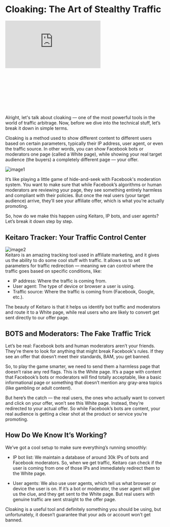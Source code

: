 # Cloaking: The Art of Stealthy Traffic

<div class="mb-8" style="aspect-ratio: 16/9;">
  <iframe class="w-full h-full rounded-lg" src="https://www.youtube.com/embed/RFFDqjA3GIk?si=O5cBTzrd9fJTPYvF" title="YouTube video player" frameborder="0" allow="accelerometer; autoplay; clipboard-write; encrypted-media; gyroscope; picture-in-picture; web-share" referrerpolicy="strict-origin-when-cross-origin" allowfullscreen></iframe>
</div>

Alright, let's talk about cloaking — one of the most powerful tools in the world of traffic arbitrage. Now, before we dive into the technical stuff, let’s break it down in simple terms.

Cloaking is a method used to show different content to different users based on certain parameters, typically their IP address, user agent, or even the traffic source. In other words, you can show Facebook bots or moderators one page (called a White page), while showing your real target audience (the buyers) a completely different page — your offer.  
 

![image1](/img/1.5/image1.webp)  
 

It’s like playing a little game of hide-and-seek with Facebook's moderation system. You want to make sure that while Facebook’s algorithms or human moderators are reviewing your page, they see something entirely harmless and compliant with their policies. But once the real users (your target audience) arrive, they’ll see your affiliate offer, which is what you’re actually promoting.

So, how do we make this happen using Keitaro, IP bots, and user agents? Let’s break it down step by step.  

## Keitaro Tracker: Your Traffic Control Center

![image2](/img/1.5/image2.webp)  
Keitaro is an amazing tracking tool used in affiliate marketing, and it gives us the ability to do some cool stuff with traffic. It allows us to set parameters for traffic redirection — meaning we can control where the traffic goes based on specific conditions, like:

* IP address: Where the traffic is coming from.  
* User agent: The type of device or browser a user is using.  
* Traffic source: Where the traffic is coming from (Facebook, Google, etc.).

The beauty of Keitaro is that it helps us identify bot traffic and moderators and route it to a White page, while real users who are likely to convert get sent directly to our offer page.  

## BOTS and Moderators: The Fake Traffic Trick

Let’s be real: Facebook bots and human moderators aren’t your friends. They're there to look for anything that might break Facebook's rules. If they see an offer that doesn’t meet their standards, BAM, you get banned.

So, to play the game smarter, we need to send them a harmless page that doesn’t raise any red flags. This is the White page. It’s a page with content that Facebook’s bots or moderators will find totally acceptable, like a basic informational page or something that doesn’t mention any gray-area topics (like gambling or adult content).

But here’s the catch — the real users, the ones who actually want to convert and click on your offer, won’t see this White page. Instead, they’re redirected to your actual offer. So while Facebook’s bots are content, your real audience is getting a clear shot at the product or service you’re promoting.  

## How Do We Know It’s Working?

We’ve got a cool setup to make sure everything’s running smoothly:

* IP bot list: We maintain a database of around 30k IPs of bots and Facebook moderators. So, when we get traffic, Keitaro can check if the user is coming from one of those IPs and immediately redirect them to the White page.

* User agents: We also use user agents, which tell us what browser or device the user is on. If it’s a bot or moderator, the user agent will give us the clue, and they get sent to the White page. But real users with genuine traffic are sent straight to the offer page.

Cloaking is a useful tool and definitely something you should be using, but unfortunately, it doesn’t guarantee that your ads or account won’t get banned.
